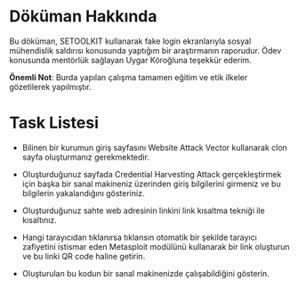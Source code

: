 # Döküman Hakkında

Bu döküman, SETOOLKIT kullanarak fake login ekranlarıyla sosyal mühendislik saldırısı konusunda yaptığım bir araştırmanın raporudur. Ödev konusunda mentörlük sağlayan Uygar Köroğluna teşekkür ederim.

**Önemli Not**: Burda yapılan çalışma tamamen eğitim ve etik ilkeler gözetilerek yapılmıştır.

# Task Listesi

- Bilinen bir kurumun giriş sayfasını Website Attack Vector kullanarak clon sayfa oluşturmanız gerekmektedir.
- Oluşturduğunuz sayfada Credential Harvesting Attack gerçekleştirmek için başka bir sanal makineniz üzerinden giriş bilgilerini girmeniz ve bu bilgilerin yakalandığını gösteriniz.
- Oluşturduğunuz sahte web adresinin linkini link kısaltma tekniği ile kısaltınız.

- Hangi tarayıcıdan tıklanırsa tıklansın otomatik bir şekilde tarayıcı zafiyetini istismar eden Metasploit modülünü kullanarak bir link oluşturun ve bu linki QR code haline getirin.
- Oluşturulan bu kodun bir sanal makinenizde çalışabildiğini gösterin.
